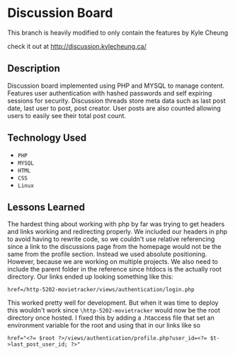 # Discussion Board

This branch is heavily modified to only contain the features by Kyle Cheung

check it out at http://discussion.kylecheung.ca/

## Description

Discussion board implemented using PHP and MYSQL to manage content. Features user authentication with hashed passwords and self expiring sessions for security. Discussion threads store meta data such as last post date, last user to post, post creator. User posts are also counted allowing users to easily see their total post count.

## Technology Used

* `PHP` 
* `MYSQL` 
* `HTML` 
* `CSS` 
* `Linux`

## Lessons Learned

The hardest thing about working with php by far was trying to get headers and links working and redirecting properly. We included our headers in php to avoid having to rewrite code, so we couldn't use relative referencing since a link to the discussions page from the homepage would not be the same from the profile section. Instead we used absolute positioning. However, because we are working on multiple projects. We also need to include the parent folder in the reference since htdocs is the actually root directory. Our links ended up looking something like this:

`href=/http-5202-movietracker/views/authentication/login.php`

This worked pretty well for development. But when it was time to deploy this wouldn't work since `\http-5202-movietracker` would now be the root directory once hosted. I fixed this by adding a .htaccess file that set an environment variable for the root and using that in our links like so

`href="<?= $root ?>/views/authentication/profile.php?user_id=<?= $t->last_post_user_id; ?>"`
